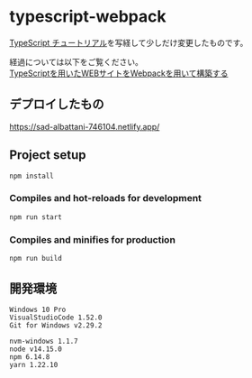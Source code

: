 # typescript-webpack

[TypeScript チュートリアル](https://qiita.com/EBIHARA_kenji/items/31b7c1c62426bdabd263)を写経して少しだけ変更したものです。

経過については以下をご覧ください。  
[TypeScriptを用いたWEBサイトをWebpackを用いて構築する](https://i-doctor.sakura.ne.jp/font/?p=45737)


## デプロイしたもの

https://sad-albattani-746104.netlify.app/

## Project setup
```
npm install
```

### Compiles and hot-reloads for development
```
npm run start
```

### Compiles and minifies for production
```
npm run build
```

## 開発環境

```
Windows 10 Pro
VisualStudioCode 1.52.0
Git for Windows v2.29.2

nvm-windows 1.1.7
node v14.15.0
npm 6.14.8
yarn 1.22.10
```
